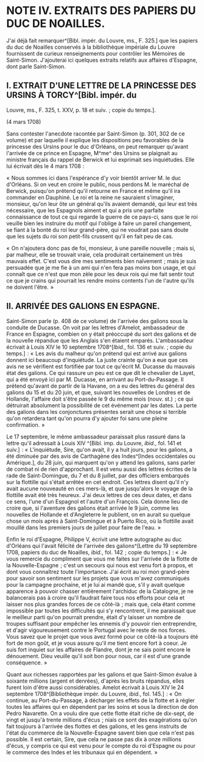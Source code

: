# NOTE IV. EXTRAITS DES PAPIERS DU DUC DE NOAILLES.

J'ai déjà fait remarquer^[Bibl. impér. du Louvre, ms., F. 325.] que les
papiers du duc de Noailles conservés à la bibliothèque impériale du Louvre
fournissent de curieux renseignements pour contrôler les Mémoires de
Saint-Simon. J'ajouterai ici quelques extraits relatifs aux affaires
d'Espagne, dont parle Saint-Simon.

## I. EXTRAIT D'UNE LETTRE DE LA PRINCESSE DES URSINS À TORCY^[Bibl. impér. du
Louvre, ms., F. 325, t. XXV, p. 18 et suiv.  ; copie du temps.].

(4 mars 1708)

Sans contester l'anecdote racontée par Saint-Simon (p. 301, 302 de ce volume)
et par laquelle il explique les dispositions peu favorables de la princesse
des Ursins pour le duc d'Orléans, on peut remarquer qu'avant l'arrivée de ce
prince en Espagne, M^me^ des Ursins se plaignait au ministre français du rappel
de Berwick et lui exprimait ses inquiétudes. Elle lui écrivait dès le 4 mars
1708  :

«  Nous sommes ici dans l'espérance d'y voir bientôt arriver M. le duc
d'Orléans. Si on veut en croire le public, nous perdons M. le maréchal de
Berwick, puisqu'on prétend qu'il retourne en France et même qu'il ira
commander en Dauphiné. Le roi et la reine ne sauraient s'imaginer, monsieur,
qu'on leur ôte un général qu'ils avaient demandé, qui leur est très
nécessaire, que les Espagnols aiment et qui a pris une parfaite connaissance
de tout ce qui regarde la guerre de ce pays-ci, sans que le roi veuille bien
les instruire du motif qui l'oblige à faire un pareil changement, se fiant à
la bonté du roi leur grand-père, qui ne voudrait pas sans doute que les sujets
du roi son petit-fils crussent qu'il en fait peu de cas.

«  On n'ajoutera donc pas de foi, monsieur, à une pareille nouvelle  ; mais si,
par malheur, elle se trouvait vraie, cela produirait certainement un très
mauvais effet. C'est vous dire mes sentiments bien naïvement  ; mais je suis
persuadée que je me fie à un ami qui n'en fera pas moins bon usage, et qui
connaît que ce n'est que mon zèle pour les deux rois qui me fait sentir tout
ce que je crains qui pourrait les rendre moins contents l'un de l'autre qu'ils
ne doivent l'être.  »

## II. ARRIVÉE DES GALIONS EN ESPAGNE.

Saint-Simon parle (p. 408 de ce volume) de l'arrivée des galions sous la
conduite de Ducasse. On voit par les lettres d'Amelot, ambassadeur de France
en Espagne, combien on y était préoccupé du sort des galions et de la nouvelle
répandue que les Anglais s'en étaient emparés. L'ambassadeur écrivait à Louis
XIV le 10 septembre 1708^[*Ibid*., fol. 136 et suiv.  ; copie du temps.]  : «  Les
avis du malheur qu'on prétend qui est arrivé aux galions donnent ici beaucoup
d'inquiétude. La juste crainte qu'on a eue que ces avis ne se vérifient est
fortifiée par tout ce qu'écrit M. Ducasse du mauvais état des galions. Ce qui
rassure un peu est ce que dit le chevalier de Layet, qui a été envoyé ici par
M. Ducasse, en arrivant au Port-du-Passage. Il prétend qu'avant de partir de
la Havane, on a eu des lettres du général des galions du 15 et du 20 juin, et
que, suivant les nouvelles de Londres et de Hollande, l'affaire doit s'être
passée le 9 du même mois (nouv. st.)  ; ce qui détruirait absolument la
possibilité de cet événement par les dates. La perte des galions dans les
conjonctures présentes serait une chose si terrible qu'on retardera tant qu'on
pourra d'y ajouter foi sans une pleine confirmation.  »

Le 17 septembre, le même ambassadeur paraissait plus rassuré dans la lettre
qu'il adressait à Louis XIV ^[Bibl. imp. du Louvre, *ibid*., fol. 141 et
suiv.]  : «  L'inquiétude, Sire, qu'on avait, il y a huit jours, pour les
galions, a été diminuée par des avis de Carthagène des Indes^[Indes
occidentales ou Amérique.], du 28 juin, qui marquent qu'on y attend les
galions, sans parler de combat ni de rien d'approchant. Il est venu aussi des
lettres écrites de la rade de Saint-Domingue, du 7 et du 8 juillet, par des
officiers embarqués sur la flottille qui s'était arrêtée en cet endroit. Ces
lettres disent qu'il n'y avait aucune nouveauté en ces mers-là, et que
jusqu'alors le voyage de la flottille avait été très heureux. J'ai deux
lettres de ces deux dates, et dans ce sens, l'une d'un Espagnol et l'autre
d'un François. Cela donne lieu de croire que, si l'aventure des galions était
arrivée le 9 juin, comme les nouvelles de Hollande et d'Angleterre le
publient, on en aurait su quelque chose un mois après à Saint-Domingue et à
Puerto Rico, où la flottille avait mouillé dans les premiers jours de juillet
pour faire de l'eau.  »

Enfin le roi d'Espagne, Philippe V, écrivit une lettre autographe au duc
d'Orléans qui l'avait félicité de l'arrivée des galions^[Lettre du 19
septembre 1708, papiers du duc de Noailles, *ibid*., fol. 142  ; copie du
temps.]  : «  Je vous remercie du compliment que vous me faites sur l'arrivée de
la flotte de la Nouvelle-Espagne  ; c'est un secours qui nous est venu fort à
propos, et dont vous connaîtrez toute l'importance. J'ai écrit au roi mon
grand-père pour savoir son sentiment sur les projets que vous m'avez
communiqués pour la campagne prochaine, et je lui ai mandé que, s'il y avait
quelque apparence à pouvoir chasser entièrement l'archiduc de la Catalogne, je
ne balancerais pas à croire qu'il faudrait faire tous nos efforts pour cela et
laisser nos plus grandes forces de ce côté-là  ; mais que, cela étant comme
impossible par toutes les difficultés qui s'y rencontrent, il me paraissait
que le meilleur parti qu'on pourrait prendre, était d'y laisser un nombre de
troupes suffisant pour empêcher les ennemis d'y pouvoir rien entreprendre, et
d'agir vigoureusement contre le Portugal avec le reste de nos forces. Vous
savez que le projet que vous avez formé pour ce côté-là a toujours été fort de
mon goût, et je vous assure qu'il me tient encore fort à coeur. Je suis fort
inquiet sur les affaires de Flandre, dont je ne sais point encore le
dénouement. Dieu veuille qu'il soit bon pour nous, car il est d'une grande
conséquence.  »

Quant aux richesses rapportées par les galions et que Saint-Simon évalue à
soixante millions (argent et denrées), d'après les bruits répandus, elles
furent loin d'être aussi considérables. Amelot écrivait à Louis XIV le 24
septembre 1708^[Bibliothèque impér. du Louvre, *ibid*., fol. 145.]  : «  On
continue, au Port-du-Passage, à décharger les effets de la flotte et à régler
toutes les affaires qui en dépendent par les soins et sous la direction de don
Pedro Navarette. On a voulu dire que cette flotte était riche de dix-sept, de
vingt et jusqu'à trente millions d'écus  ; niais ce sont des exagérations qu'on
fait toujours à l'arrivée des flottes et des galions, et les gens instruits de
l'état du commerce de la Nouvelle-Espagne savent bien que cela n'est pas
possible. Il est certain, Sire, que cela ne passe pas dix à onze millions
d'écus, y compris ce qui est venu pour le compte du roi d'Espagne ou pour le
commerce des Indes et les tribunaux qui en dépendent.  »

